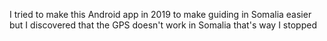 I tried to make this Android app in 2019 to make guiding in Somalia easier but I discovered that the GPS doesn't work in Somalia that's way I stopped
